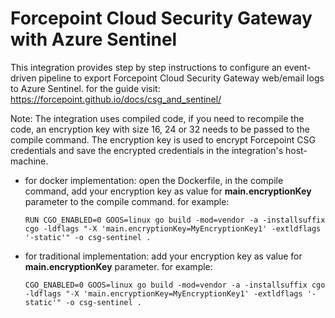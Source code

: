 # Forcepoint Cloud Security Gateway with Azure Sentinel

This integration provides step by step instructions to configure an
event-driven pipeline to export Forcepoint Cloud Security Gateway
web/email logs to Azure Sentinel. for the guide visit: <https://forcepoint.github.io/docs/csg_and_sentinel/>


Note:
The integration uses compiled code, if you need to recompile the code, an encryption key with size 16, 24 or 32 needs
to be passed to the compile command. The encryption key is used to encrypt Forcepoint CSG credentials and save
the encrypted credentials in the integration's host-machine.

- for docker implementation: open the Dockerfile, in the compile command, add your encryption key as value for **main.encryptionKey** parameter to the compile command.
  for example:

   ```
   RUN CGO_ENABLED=0 GOOS=linux go build -mod=vendor -a -installsuffix cgo -ldflags "-X 'main.encryptionKey=MyEncryptionKey1' -extldflags '-static'" -o csg-sentinel .
   ```
- for traditional implementation: add your encryption key as value for **main.encryptionKey** parameter.
  for example:

  ```
  CGO_ENABLED=0 GOOS=linux go build -mod=vendor -a -installsuffix cgo -ldflags "-X 'main.encryptionKey=MyEncryptionKey1' -extldflags '-static'" -o csg-sentinel .
  ```
  